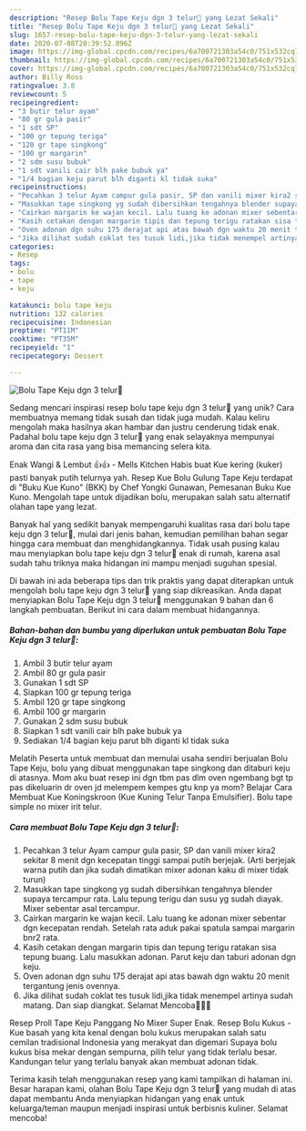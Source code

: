 ```yaml
---
description: "Resep Bolu Tape Keju dgn 3 telur🥰 yang Lezat Sekali"
title: "Resep Bolu Tape Keju dgn 3 telur🥰 yang Lezat Sekali"
slug: 1657-resep-bolu-tape-keju-dgn-3-telur-yang-lezat-sekali
date: 2020-07-08T20:39:52.896Z
image: https://img-global.cpcdn.com/recipes/6a700721303a54c0/751x532cq70/bolu-tape-keju-dgn-3-telur🥰-foto-resep-utama.jpg
thumbnail: https://img-global.cpcdn.com/recipes/6a700721303a54c0/751x532cq70/bolu-tape-keju-dgn-3-telur🥰-foto-resep-utama.jpg
cover: https://img-global.cpcdn.com/recipes/6a700721303a54c0/751x532cq70/bolu-tape-keju-dgn-3-telur🥰-foto-resep-utama.jpg
author: Billy Ross
ratingvalue: 3.8
reviewcount: 5
recipeingredient:
- "3 butir telur ayam"
- "80 gr gula pasir"
- "1 sdt SP"
- "100 gr tepung teriga"
- "120 gr tape singkong"
- "100 gr margarin"
- "2 sdm susu bubuk"
- "1 sdt vanili cair blh pake bubuk ya"
- "1/4 bagian keju parut blh diganti kl tidak suka"
recipeinstructions:
- "Pecahkan 3 telur Ayam campur gula pasir, SP dan vanili mixer kira2 sekitar 8 menit dgn kecepatan tinggi sampai putih berjejak. (Arti berjejak warna putih dan jika sudah dimatikan mixer adonan kaku di mixer tidak turun)"
- "Masukkan tape singkong yg sudah dibersihkan tengahnya blender supaya tercampur rata. Lalu tepung terigu dan susu yg sudah diayak. Mixer sebentar asal tercampur."
- "Cairkan margarin ke wajan kecil. Lalu tuang ke adonan mixer sebentar dgn kecepatan rendah. Setelah rata aduk pakai spatula sampai margarin bnr2 rata."
- "Kasih cetakan dengan margarin tipis dan tepung terigu ratakan sisa tepung buang. Lalu masukkan adonan. Parut keju dan taburi adonan dgn keju."
- "Oven adonan dgn suhu 175 derajat api atas bawah dgn waktu 20 menit tergantung jenis ovennya."
- "Jika dilihat sudah coklat tes tusuk lidi,jika tidak menempel artinya sudah matang. Dan siap diangkat. Selamat Mencoba🙏🙏🙏"
categories:
- Resep
tags:
- bolu
- tape
- keju

katakunci: bolu tape keju 
nutrition: 132 calories
recipecuisine: Indonesian
preptime: "PT11M"
cooktime: "PT35M"
recipeyield: "1"
recipecategory: Dessert

---
```



![Bolu Tape Keju dgn 3 telur🥰](https://img-global.cpcdn.com/recipes/6a700721303a54c0/751x532cq70/bolu-tape-keju-dgn-3-telur🥰-foto-resep-utama.jpg)

Sedang mencari inspirasi resep bolu tape keju dgn 3 telur🥰 yang unik? Cara membuatnya memang tidak susah dan tidak juga mudah. Kalau keliru mengolah maka hasilnya akan hambar dan justru cenderung tidak enak. Padahal bolu tape keju dgn 3 telur🥰 yang enak selayaknya mempunyai aroma dan cita rasa yang bisa memancing selera kita.

Enak Wangi &amp; Lembut 👍👍 - Mells Kitchen Habis buat Kue kering (kuker) pasti banyak putih telurnya yah. Resep Kue Bolu Gulung Tape Keju terdapat di &#34;Buku Kue Kuno&#34; (BKK) by Chef Yongki Gunawan, Pemesanan Buku Kue Kuno. Mengolah tape untuk dijadikan bolu, merupakan salah satu alternatif olahan tape yang lezat.

Banyak hal yang sedikit banyak mempengaruhi kualitas rasa dari bolu tape keju dgn 3 telur🥰, mulai dari jenis bahan, kemudian pemilihan bahan segar hingga cara membuat dan menghidangkannya. Tidak usah pusing kalau mau menyiapkan bolu tape keju dgn 3 telur🥰 enak di rumah, karena asal sudah tahu triknya maka hidangan ini mampu menjadi suguhan spesial.


Di bawah ini ada beberapa tips dan trik praktis yang dapat diterapkan untuk mengolah bolu tape keju dgn 3 telur🥰 yang siap dikreasikan. Anda dapat menyiapkan Bolu Tape Keju dgn 3 telur🥰 menggunakan 9 bahan dan 6 langkah pembuatan. Berikut ini cara dalam membuat hidangannya.

<!--inarticleads1-->

##### Bahan-bahan dan bumbu yang diperlukan untuk pembuatan Bolu Tape Keju dgn 3 telur🥰:

1. Ambil 3 butir telur ayam
1. Ambil 80 gr gula pasir
1. Gunakan 1 sdt SP
1. Siapkan 100 gr tepung teriga
1. Ambil 120 gr tape singkong
1. Ambil 100 gr margarin
1. Gunakan 2 sdm susu bubuk
1. Siapkan 1 sdt vanili cair blh pake bubuk ya
1. Sediakan 1/4 bagian keju parut blh diganti kl tidak suka


Melatih Peserta untuk membuat dan memulai usaha sendiri berjualan Bolu Tape Keju, bolu yang dibuat menggunakan tape singkong dan ditaburi keju di atasnya. Mom aku buat resep ini dgn tbm pas dlm oven ngembang bgt tp pas dikeluarin dr oven jd melempem kempes gtu knp ya mom? Belajar Cara Membuat Kue Koningskroon (Kue Kuning Telur Tanpa Emulsifier). Bolu tape simple no mixer irit telur. 

<!--inarticleads2-->

##### Cara membuat Bolu Tape Keju dgn 3 telur🥰:

1. Pecahkan 3 telur Ayam campur gula pasir, SP dan vanili mixer kira2 sekitar 8 menit dgn kecepatan tinggi sampai putih berjejak. (Arti berjejak warna putih dan jika sudah dimatikan mixer adonan kaku di mixer tidak turun)
1. Masukkan tape singkong yg sudah dibersihkan tengahnya blender supaya tercampur rata. Lalu tepung terigu dan susu yg sudah diayak. Mixer sebentar asal tercampur.
1. Cairkan margarin ke wajan kecil. Lalu tuang ke adonan mixer sebentar dgn kecepatan rendah. Setelah rata aduk pakai spatula sampai margarin bnr2 rata.
1. Kasih cetakan dengan margarin tipis dan tepung terigu ratakan sisa tepung buang. Lalu masukkan adonan. Parut keju dan taburi adonan dgn keju.
1. Oven adonan dgn suhu 175 derajat api atas bawah dgn waktu 20 menit tergantung jenis ovennya.
1. Jika dilihat sudah coklat tes tusuk lidi,jika tidak menempel artinya sudah matang. Dan siap diangkat. Selamat Mencoba🙏🙏🙏


Resep Proll Tape Keju Panggang No Mixer Super Enak. Resep Bolu Kukus - Kue basah yang kita kenal dengan bolu kukus merupakan salah satu cemilan tradisional Indonesia yang merakyat dan digemari Supaya bolu kukus bisa mekar dengan sempurna, pilih telur yang tidak terlalu besar. Kandungan telur yang terlalu banyak akan membuat adonan tidak. 

Terima kasih telah menggunakan resep yang kami tampilkan di halaman ini. Besar harapan kami, olahan Bolu Tape Keju dgn 3 telur🥰 yang mudah di atas dapat membantu Anda menyiapkan hidangan yang enak untuk keluarga/teman maupun menjadi inspirasi untuk berbisnis kuliner. Selamat mencoba!
